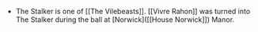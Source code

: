 - The Stalker is one of [[The Vilebeasts]]. [[Vivre Rahon]] was turned into The Stalker during the ball at [Norwick]([[House Norwick]]) Manor.